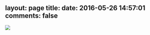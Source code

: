 layout: page
title: 
date: 2016-05-26 14:57:01
comments: false
---

![](http://ww2.sinaimg.cn/large/006tNc79gw1f512wx1a79j30cx0e8gmr)
